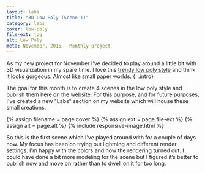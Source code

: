 ```yaml
---
layout: labs
title: "3D Low Poly (Scene 1)"
category: labs
cover: low-poly
file-ext: jpg
alt: Low Poly
meta: November, 2015 – Monthly project
---
```


As my new project for November I've decided to play around a little bit with 3D visualization in my spare time. I love this [trendy low poly style] and think it looks gorgeous. Almost like small paper worlds.
{: .intro}

The goal for this month is to create 4 scenes in the low poly style and publish them here on the website. For this purpose, and for future purposes, I've created a new "Labs" section on my website which will house these small creations.

{% assign filename = page.cover %}
{% assign ext = page.file-ext %}
{% assign alt = page.alt %}
{% include responsive-image.html %}

So this is the first scene which I've played around with for a couple of days now. My focus has been on trying out lightning and different render settings. I'm happy with the colors and how the rendering turned out. I could have done a bit more modeling for the scene but I figured it’s better to publish now and move on rather than to dwell on it for too long.

[trendy low poly style]: https://www.google.com/search?q=low+poly&espv=2&biw=1536&bih=1341&source=lnms&tbm=isch&sa=X&ved=0CAYQ_AUoAWoVChMIodrL_cv-yAIVxb1yCh0czw-q&gws_rd=cr&ei=2xQ-VqjMCoORsAHEyrGICg
